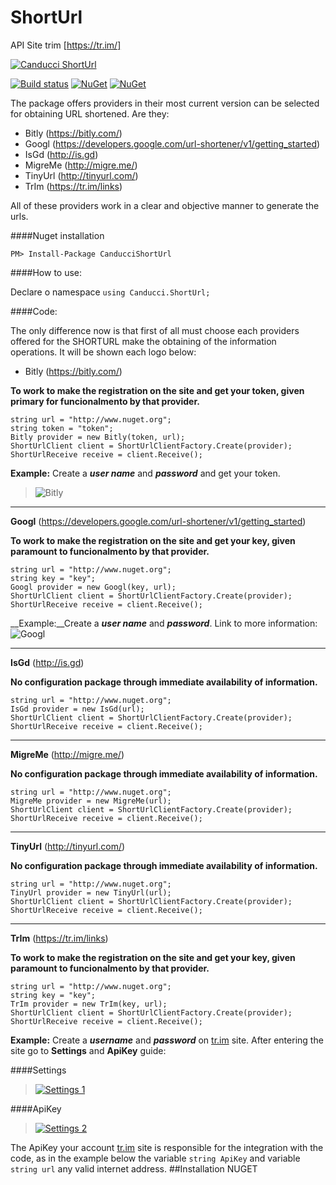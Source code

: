 # ShortUrl

API Site trim [https://tr.im/]

[![Canducci ShortUrl](http://i1194.photobucket.com/albums/aa377/netdragoon1/1449629657_Location%20HTTP_zpsec7muau0.png)](https://packagist.org/packages/canducci/zipcode)

[![Build status](https://ci.appveyor.com/api/projects/status/3q0thmhimm3tx6g5?svg=true)](https://ci.appveyor.com/project/netdragoon/shorturl)
[![NuGet](https://img.shields.io/nuget/dt/CanducciShortUrl.svg?style=plastic)](https://www.nuget.org/packages/CanducciShortUrl/)
[![NuGet](https://img.shields.io/nuget/v/CanducciShortUrl.svg?style=plastic)](https://www.nuget.org/packages/CanducciShortUrl/)

The package offers providers in their most current version can be selected for obtaining URL shortened. Are they:

- Bitly (https://bitly.com/)
- Googl (https://developers.google.com/url-shortener/v1/getting_started)
- IsGd (http://is.gd)
- MigreMe (http://migre.me/)
- TinyUrl (http://tinyurl.com/)
- TrIm (https://tr.im/links)

All of these providers work in a clear and objective manner to generate the urls.

####Nuget installation

```Csharp
PM> Install-Package CanducciShortUrl

```

####How to use:

Declare o namespace `using Canducci.ShortUrl;` 


####Code:

The only difference now is that first of all must choose each providers offered for the SHORTURL make the obtaining of the information operations. It will be shown each logo below:

- Bitly (https://bitly.com/)

__To work to make the registration on the site and get your token, given primary for funcionalmento by that provider.__

```Csharp
string url = "http://www.nuget.org";
string token = "token";
Bitly provider = new Bitly(token, url);
ShortUrlClient client = ShortUrlClientFactory.Create(provider);
ShortUrlReceive receive = client.Receive();

```
__Example:__ Create a ___user name___ and ___password___ and get your token.

>![Bitly](http://i1308.photobucket.com/albums/s610/maryjanexique/bitly_zpssd3crt8q.png)

___

__Googl__ (https://developers.google.com/url-shortener/v1/getting_started)

__To work to make the registration on the site and get your key, given paramount to funcionalmento by that provider.__

```Csharp
string url = "http://www.nuget.org";
string key = "key";
Googl provider = new Googl(key, url);
ShortUrlClient client = ShortUrlClientFactory.Create(provider);
ShortUrlReceive receive = client.Receive();

```
__Example:__Create a ___user name___ and ___password___. Link to more information: ![Googl](https://support.google.com/cloud/answer/6158862?hl=en&ref_topic=6262490)
___

__IsGd__ (http://is.gd)

__No configuration package through immediate availability of information.__

```Csharp
string url = "http://www.nuget.org";
IsGd provider = new IsGd(url);
ShortUrlClient client = ShortUrlClientFactory.Create(provider);
ShortUrlReceive receive = client.Receive();

```
___

__MigreMe__ (http://migre.me/)

__No configuration package through immediate availability of information.__

```Csharp
string url = "http://www.nuget.org";
MigreMe provider = new MigreMe(url);
ShortUrlClient client = ShortUrlClientFactory.Create(provider);
ShortUrlReceive receive = client.Receive();

```
___

__TinyUrl__ (http://tinyurl.com/)

__No configuration package through immediate availability of information.__

```Csharp
string url = "http://www.nuget.org";
TinyUrl provider = new TinyUrl(url);
ShortUrlClient client = ShortUrlClientFactory.Create(provider);
ShortUrlReceive receive = client.Receive();

```
___

__TrIm__ (https://tr.im/links)

__To work to make the registration on the site and get your key, given paramount to funcionalmento by that provider.__

```Csharp
string url = "http://www.nuget.org";
string key = "key";
TrIm provider = new TrIm(key, url);
ShortUrlClient client = ShortUrlClientFactory.Create(provider);
ShortUrlReceive receive = client.Receive();

```

__Example:__ Create a ___username___ and ___password___ on [tr.im](http://tr.im) site. After entering the site go to __Settings__ and __ApiKey__ guide:

####Settings

>[![Settings 1](http://i1194.photobucket.com/albums/aa377/netdragoon1/save1_zps3pixpshc.png)]()

####ApiKey
>[![Settings 2](http://i1194.photobucket.com/albums/aa377/netdragoon1/save2_zpszehapgew.png)]()

The ApiKey your account [tr.im](http://tr.im) site is responsible for the integration with the code, as in the example below the variable `string ApiKey` and variable `string url` any valid internet address.
##Installation NUGET